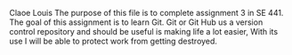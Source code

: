 Claoe Louis
The purpose of this file is to complete assignment 3 in SE 441.
The goal of this assignment is to learn Git.
Git or Git Hub us a version control repository and should be useful is making life a lot easier, 
With its use I will be able to protect work from getting destroyed.